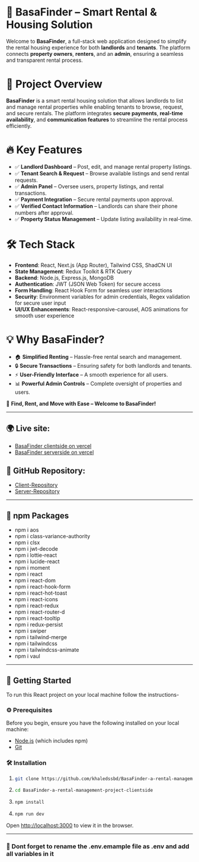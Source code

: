 # 🏡 BasaFinder – Smart Rental & Housing Solution

Welcome to **BasaFinder**, a full-stack web application designed to simplify the
rental housing experience for both **landlords** and **tenants**. The platform
connects **property owners**, **renters**, and an **admin**, ensuring a seamless
and transparent rental process.

# 🌟 Project Overview

**BasaFinder** is a smart rental housing solution that allows landlords to list
and manage rental properties while enabling tenants to browse, request, and
secure rentals. The platform integrates **secure payments**, **real-time
availability**, and **communication features** to streamline the rental process
efficiently.

# 🔥 Key Features

- ✅ **Landlord Dashboard** – Post, edit, and manage rental property listings.
- ✅ **Tenant Search & Request** – Browse available listings and send rental
  requests.
- ✅ **Admin Panel** – Oversee users, property listings, and rental
  transactions.
- ✅ **Payment Integration** – Secure rental payments upon approval.
- ✅ **Verified Contact Information** – Landlords can share their phone numbers
  after approval.
- ✅ **Property Status Management** – Update listing availability in real-time.

# 🛠️ Tech Stack

- **Frontend**: React, Next.js (App Router), Tailwind CSS, ShadCN UI
- **State Management**: Redux Toolkit & RTK Query
- **Backend**: Node.js, Express.js, MongoDB
- **Authentication**: JWT (JSON Web Token) for secure access
- **Form Handling**: React Hook Form for seamless user interactions
- **Security**: Environment variables for admin credentials, Regex validation
  for secure user input
- **UI/UX Enhancements**: React-responsive-carousel, AOS animations for smooth
  user experience

# 💡 Why BasaFinder?

- 🏠 **Simplified Renting** – Hassle-free rental search and management.
- 🔒 **Secure Transactions** – Ensuring safety for both landlords and tenants.
- ⚡ **User-Friendly Interface** – A smooth experience for all users.
- 📊 **Powerful Admin Controls** – Complete oversight of properties and users.

🚀 **Find, Rent, and Move with Ease – Welcome to BasaFinder!**

---

## 🌍 Live site:

- [BasaFinder clientside on vercel](https://basafinder-clientside.vercel.app)
- [BasaFinder serverside on vercel](https://basafinder-serverside.vercel.app)

## 🔗 GitHub Repository:

- [Client-Repository](https://github.com/khaledssbd/BasaFinder-a-rental-management-project-clientside)
- [Server-Repository](https://github.com/khaledssbd/BasaFinder-a-rental-management-project-serverside)

---

## 📜 npm Packages

- npm i aos
- npm i class-variance-authority
- npm i clsx
- npm i jwt-decode
- npm i lottie-react
- npm i lucide-react
- npm i moment
- npm i react
- npm i react-dom
- npm i react-hook-form
- npm i react-hot-toast
- npm i react-icons
- npm i react-redux
- npm i react-router-d
- npm i react-tooltip
- npm i redux-persist
- npm i swiper
- npm i tailwind-merge
- npm i tailwindcss
- npm i tailwindcss-animate
- npm i vaul

---

## 🚀 Getting Started

To run this React project on your local machine follow the instructions-

### ⚙️ Prerequisites

Before you begin, ensure you have the following installed on your local machine:

- [Node.js](https://nodejs.org/en/download/) (which includes npm)
- [Git](https://git-scm.com/)

### 🛠️ Installation

1. ```bash
   git clone https://github.com/khaledssbd/BasaFinder-a-rental-management-project-clientside
   ```

2. ```bash
   cd BasaFinder-a-rental-management-project-clientside
   ```

3. ```bash
   npm install
   ```

4. ```bash
   npm run dev
   ```

Open [http://localhost:3000](http://localhost:3000) to view it in the browser.

---

### 📌 Dont forget to rename the .env.emample file as .env and add all variables in it
